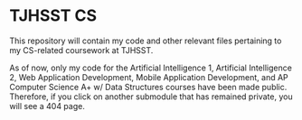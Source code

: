 # TJHSST CS
This repository will contain my code and other relevant files pertaining to my CS-related coursework at TJHSST. 

As of now, only my code for the Artificial Intelligence 1, Artificial Intelligence 2, Web Application Development, Mobile Application Development, and AP Computer Science A+ w/ Data Structures courses have been made public. Therefore, if you click on another submodule that has remained private, you will see a 404 page.
